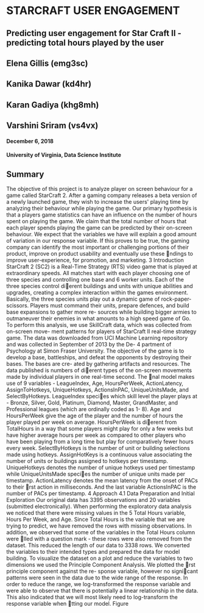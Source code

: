 # STARCRAFT USER ENGAGEMENT

## Predicting user engagement for Star Craft II - predicting total hours played by the user

## Elena Gillis (emg3sc)
## Kanika Dawar (kd4hr)
## Karan Gadiya (khg8mh)
## Varshini Sriram (vs4vx)

#### December 6, 2018
#### University of Virginia, Data Science Institute

## Summary
The objective of this project is to analyze player on screen behaviour for a game called
StarCraft 2. After a gaming company releases a beta version of a newly launched game,
they wish to increase the users' playing time by analyzing their behaviour while playing the
game. Our primary hypothesis is that a players game statistics can have an influence on
the number of hours spent on playing the game. We claim that the total number of hours
that each player spends playing the game can be predicted by their on-screen behaviour. We
expect that the variables we have will explain a good amount of variation in our response
variable. If this proves to be true, the gaming company can identify the most important or
challenging portions of their product, improve on product usability and eventually use these
ndings to improve user-experience, for promotion, and marketing.
3 Introduction
StarCraft 2 (SC2) is a Real-Time Strategy (RTS) video game that is played at extraordinary
speeds. All matches start with each player choosing one of three species and controlling one
base and 6 worker units. Each of the three species control dierent buildings and units with
unique abilities and upgrades, creating a complex interaction within the games environment.
Basically, the three species units play out a dynamic game of rock-paper-scissors. Players
must command their units, prepare defences, and build base expansions to gather more re-
sources while building bigger armies to outmaneuver their enemies in what amounts to a
high speed game of Go.
To perform this analysis, we use SkillCraft data, which was collected from on-screen move-
ment patterns for players of StarCraft II real-time strategy game. The data was downloaded
from UCI Machine Learning repository and was collected in September of 2013 by the De-
4
partment of Psychology at Simon Fraser University. The objective of the game is to develop
a base, battleships, and defeat the opponents by destroying their bases. The bases are cre-
ated by gathering artifacts and resources. The data published is numbers of dierent types
of the on-screen movements made by individual players in one real-time second.
The nal model makes use of 9 variables - LeagueIndex, Age, HoursPerWeek, ActionLatency,
AssignToHotkeys, UniqueHotkeys, ActionsInPAC, UniqueUnitsMade, and SelectByHotkeys.
LeagueIndex species which skill level the player plays at - Bronze, Silver, Gold, Platinum,
Diamond, Master, GrandMaster, and Professional leagues (which are ordinally coded as 1-
8). Age and HoursPerWeek give the age of the player and the number of hours the player
played per week on average. HoursPerWeek is dierent from TotalHours in a way that some
players might play for only a few weeks but have higher average hours per week as compared
to other players who have been playing from a long time but play for comparatively fewer
hours every week. SelectByHotkeys is the number of unit or building selections made using
hotkeys. AssignHotKeys is a continuous value associating the number of units or buildings
assigned to hotkeys per timestamp. UniqueHotkeys denotes the number of unique hotkeys
used per timestamp while UniqueUnitsMade species the number of unique units made per
timestamp. ActionLatency denotes the mean latency from the onset of PACs to their rst
action in milliseconds. And the last variable ActionsInPAC is the number of PACs per
timestamp.
4 Approach
4.1 Data Preparation and Initial Exploration
Our original data has 3395 observations and 20 variables (submitted electronically). When
performing the exploratory data analysis we noticed that there were missing values in the
5
Total Hours variable, Hours Per Week, and Age. Since Total Hours is the variable that we
are trying to predict, we have removed the rows with missing observations. In addition, we
observed that some of the variables in the Total Hours column were lled with a question
mark - these rows were also removed from the dataset. This reduced the length of our data
to 3338 rows. We converted the variables to their intended types and prepared the data for
model building.
To visualize the dataset on a plot and reduce the variables to two dimensions we used the
Principle Component Analysis. We plotted the rst principle component against the re-
sponse variable, however no signicant patterns were seen in the data due to the wide range
of the response. In order to reduce the range, we log-transformed the response variable and
were able to observe that there is potentially a linear relationship in the data. This also
indicated that we will most likely need to log-transform the response variable when tting
our model.
Figure
